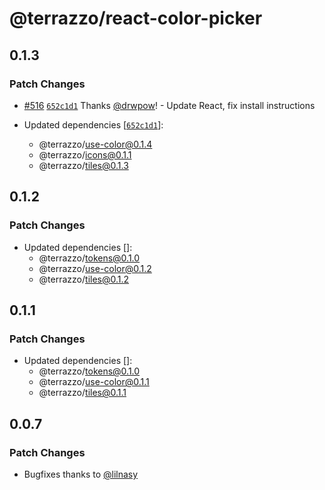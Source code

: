 # @terrazzo/react-color-picker

## 0.1.3

### Patch Changes

- [#516](https://github.com/terrazzoapp/terrazzo/pull/516) [`652c1d1`](https://github.com/terrazzoapp/terrazzo/commit/652c1d173838439d9197853daa254b22cfe041b4) Thanks [@drwpow](https://github.com/drwpow)! - Update React, fix install instructions

- Updated dependencies [[`652c1d1`](https://github.com/terrazzoapp/terrazzo/commit/652c1d173838439d9197853daa254b22cfe041b4)]:
  - @terrazzo/use-color@0.1.4
  - @terrazzo/icons@0.1.1
  - @terrazzo/tiles@0.1.3

## 0.1.2

### Patch Changes

- Updated dependencies []:
  - @terrazzo/tokens@0.1.0
  - @terrazzo/use-color@0.1.2
  - @terrazzo/tiles@0.1.2

## 0.1.1

### Patch Changes

- Updated dependencies []:
  - @terrazzo/tokens@0.1.0
  - @terrazzo/use-color@0.1.1
  - @terrazzo/tiles@0.1.1

## 0.0.7

### Patch Changes

- Bugfixes thanks to [@lilnasy](lilnasy)
